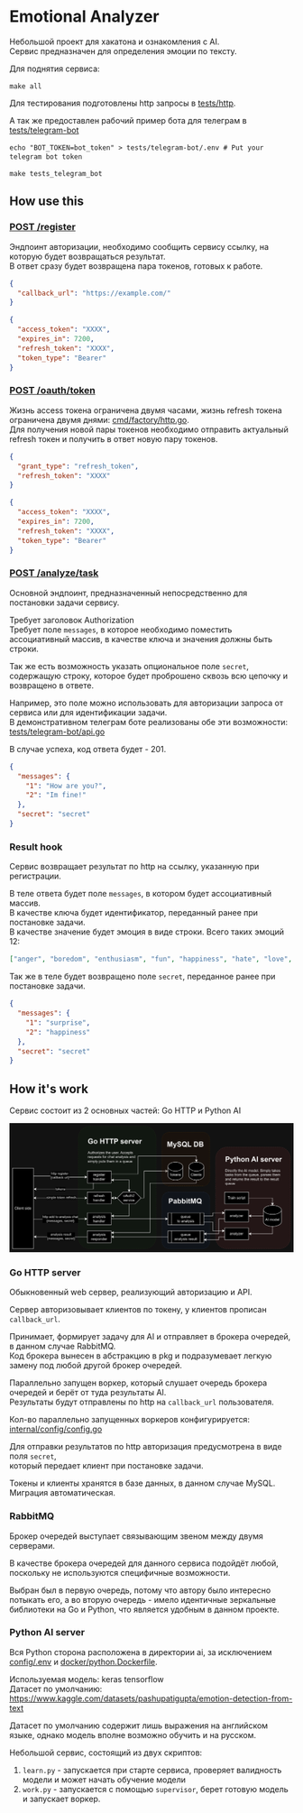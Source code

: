 # Emotional Analyzer

Небольшой проект для хакатона и ознакомления с AI.\
Сервис предназначен для определения эмоции по тексту.

Для поднятия сервиса:
```shell
make all
```

Для тестирования подготовлены http запросы в [tests/http](tests/http).

А так же предоставлен рабочий пример бота для телеграм в [tests/telegram-bot](tests/telegram-bot) 
```shell
echo "BOT_TOKEN=bot_token" > tests/telegram-bot/.env # Put your telegram bot token
```
```shell
make tests_telegram_bot
```

## How use this

### [POST /register](tests/http/register.http)

Эндпоинт авторизации, необходимо сообщить сервису ссылку, на которую будет возвращаться результат.\
В ответ сразу будет возвращена пара токенов, готовых к работе.

```json
{
  "callback_url": "https://example.com/"
}
```
```json
{
  "access_token": "XXXX",
  "expires_in": 7200,
  "refresh_token": "XXXX",
  "token_type": "Bearer"
}
```

### [POST /oauth/token](tests/http/token_refresh.http)

Жизнь access токена ограничена двумя часами, жизнь refresh токена ограничена двумя днями: [cmd/factory/http.go](cmd/factory/http.go#L44-L48).\
Для получения новой пары токенов необходимо отправить актуальный refresh токен и получить в ответ новую пару токенов.

```json
{
  "grant_type": "refresh_token",
  "refresh_token": "XXXX"
}
```
```json
{
  "access_token": "XXXX",
  "expires_in": 7200,
  "refresh_token": "XXXX",
  "token_type": "Bearer"
}
```

### [POST /analyze/task](tests/http/addToAnalysis.http)

Основной эндпоинт, предназначенный непосредственно для постановки задачи сервису.

Требует заголовок Authorization\
Требует поле `messages`, в которое необходимо поместить ассоциативный массив, в качестве ключа и значения должны быть строки.

Так же есть возможность указать опциональное поле `secret`, содержащую строку,
которое будет проброшено сквозь всю цепочку и возвращено в ответе.

Например, это поле можно использовать для авторизации запроса от сервиса или для идентификации задачи.\
В демонстративном телеграм боте реализованы обе эти возможности: [tests/telegram-bot/api.go](tests/telegram-bot/api.go#L38-59)

В случае успеха, код ответа будет - 201.

```json
{
  "messages": {
    "1": "How are you?",
    "2": "Im fine!"
  },
  "secret": "secret"
}
```

### Result hook

Сервис возвращает результат по http на ссылку, указанную при регистрации.

В теле ответа будет поле `messages`, в котором будет ассоциативный массив.\
В качестве ключа будет идентификатор, переданный ранее при постановке задачи.\
В качестве значение будет эмоция в виде строки. Всего таких эмоций 12:
```json
["anger", "boredom", "enthusiasm", "fun", "happiness", "hate", "love", "neutral", "relief", "sadness", "surprise", "worry"]
```

Так же в теле будет возвращено поле `secret`, переданное ранее при постановке задачи.

```json
{
  "messages": {
    "1": "surprise",
    "2": "happiness"
  },
  "secret": "secret"
}
```

## How it's work

Сервис состоит из 2 основных частей: Go HTTP и Python AI 

![main_scheme.png](docs/main_scheme.png)

### Go HTTP server

Обыкновенный web сервер, реализующий авторизацию и API.

Сервер авторизовывает клиентов по токену, у клиентов прописан `callback_url`.

Принимает, формирует задачу для AI и отправляет в брокера очередей, в данном случае RabbitMQ.\
Код брокера вынесен в абстракцию в pkg и подразумевает легкую замену под любой другой брокер очередей.

Параллельно запущен воркер, который слушает очередь брокера очередей и берёт от туда результаты AI.\
Результаты будут отправлены по http на `callback_url` пользователя.

Кол-во параллельно запущенных воркеров конфигурируется: [internal/config/config.go](internal/config/config.go#L46)

Для отправки результатов по http авторизация предусмотрена в виде поля `secret`,\
который передает клиент при постановке задачи.

Токены и клиенты хранятся в базе данных, в данном случае MySQL. Миграция автоматическая.

### RabbitMQ

Брокер очередей выступает связывающим звеном между двумя серверами.

В качестве брокера очередей для данного сервиса подойдёт любой, поскольку не используются специфичные возможности.

Выбран был в первую очередь, потому что автору было интересно потыкать его,
а во вторую очередь - имело идентичные зеркальные библиотеки на Go и Python, что является удобным в данном проекте.

### Python AI server

Вся Python сторона расположена в директории ai, за исключением [config/.env](config/.env) и [docker/python.Dockerfile](docker/python.Dockerfile).

Используемая модель: keras tensorflow\
Датасет по умолчанию: https://www.kaggle.com/datasets/pashupatigupta/emotion-detection-from-text

Датасет по умолчанию содержит лишь выражения на английском языке, однако модель вполне возможно обучить и на русском.

Небольшой сервис, состоящий из двух скриптов:
1. `learn.py` - запускается при старте сервиса, проверяет валидность модели и может начать обучение модели
2. `work.py` - запускается с помощью `supervisor`, берет готовую модель и запускает воркер.

